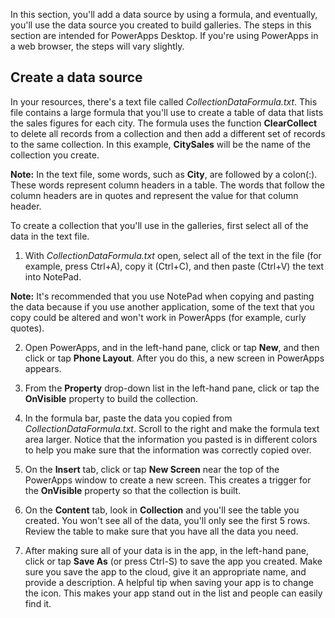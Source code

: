 <properties
   pageTitle="Create a data source by using a formula | Microsoft PowerApps"
   description="Build a data source using only a formula"
   services=""
   suite="powerapps"
   documentationCenter="na"
   authors="v-subohe"
   manager="anneta"
   editor=""
   tags=""/>

<tags
   ms.service="powerapps"
   ms.devlang="na"
   ms.topic="get-started-article"
   ms.tgt_pltfrm="na"
   ms.workload="na"
   ms.date="05/15/2017"
   ms.author="v-subohe"/>

In this section, you'll add a data source by using a formula, and eventually, you'll use the data source you created to build galleries. The steps in this section are intended for PowerApps Desktop. If you're using PowerApps in a web browser, the steps will vary slightly.

## Create a data source
<!--I should add a link to the resources text file here with the link on the word 'resources' in 1st sentence -->
In your resources, there's a text file called *CollectionDataFormula.txt*. This file contains a large formula that you'll use to create a table of data that lists the sales figures for each city. The formula uses the function **ClearCollect** to delete all records from a collection and then add a different set of records to the same collection. In this example, **CitySales** will be the name of the collection you create.

**Note:** In the text file, some words, such as **City**, are followed by a colon(:). These words represent column headers in a table. The words that follow the column headers are in quotes and represent the value for that column header.

To create a collection that you'll use in the galleries, first select all of the data in the text file.

1. With *CollectionDataFormula.txt* open, select all of the text in the file (for example, press Ctrl+A), copy it (Ctrl+C), and then paste (Ctrl+V) the text into NotePad.

  **Note:** It's recommended that you use NotePad when copying and pasting the data because if you use another application, some of the text that you copy could be altered and won't work in PowerApps (for example, curly quotes).

2. Open PowerApps, and in the left-hand pane, click or tap **New**, and then click or tap **Phone Layout**. After you do this, a new screen in PowerApps appears.

3. From the **Property** drop-down list in the left-hand pane, click or tap the **OnVisible** property to build the collection.

4. In the formula bar, <!--verify what this UI area should be called. Should it be formula bar or formula text area? --> paste the data you copied from *CollectionDataFormula.txt*. Scroll to the right and make the formula text area larger. Notice that the information you pasted is in different colors to help you make sure that the information was correctly copied over.

5. On the **Insert** tab, click or tap **New Screen** near the top of the PowerApps window to create a new screen. This creates a trigger for the **OnVisible** property so that the collection is built.

6. On the **Content** tab, look in **Collection** and you'll see the table you created. You won't see all of the data, you'll only see the first 5 rows. Review the table to make sure that you have all the data you need.

<!--Audrie ends the video by not saving the app, and she starts the next video by having you save the app created in the first video. I thought it would be best to include a step here on saving your app -->

7. After making sure all of your data is in the app, in the left-hand pane, click or tap **Save As** (or press Ctrl-S) to save the app you created. Make sure you save the app to the cloud, give it an appropriate name, and provide a description. A helpful tip when saving your app is to change the icon. This makes your app stand out in the list and people can easily find it.
